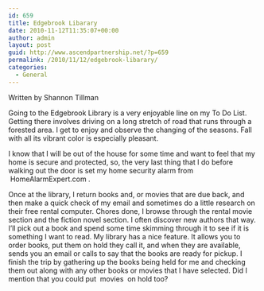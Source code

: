 ```yaml
---
id: 659
title: Edgebrook Libarary
date: 2010-11-12T11:35:07+00:00
author: admin
layout: post
guid: http://www.ascendpartnership.net/?p=659
permalink: /2010/11/12/edgebrook-libarary/
categories:
  - General
---
```

Written by Shannon Tillman

Going to the Edgebrook Library is a very enjoyable line on my To Do List. Getting there involves driving on a long stretch of road that runs through a forested area. I get to enjoy and observe the changing of the seasons. Fall with all its vibrant color is especially pleasant.

I know that I will be out of the house for some time and want to feel that my home is secure and protected, so, the very last thing that I do before walking out the door is set my home security alarm from &nbsp;HomeAlarmExpert.com&nbsp;.

Once at the library, I return books and, or movies that are due back, and then make a quick check of my email and sometimes do a little research on their free rental computer. Chores done, I browse through the rental movie section and the fiction novel section. I often discover new authors that way. I&#8217;ll pick out a book and spend some time skimming through it to see if it is something I want to read. My library has a nice feature. It allows you to order books, put them on hold they call it, and when they are available, sends you an email or calls to say that the books are ready for pickup. I finish the trip by gathering up the books being held for me and checking them out along with any other books or movies that I have selected. Did I mention that you could put &nbsp;movies&nbsp; on hold too?
